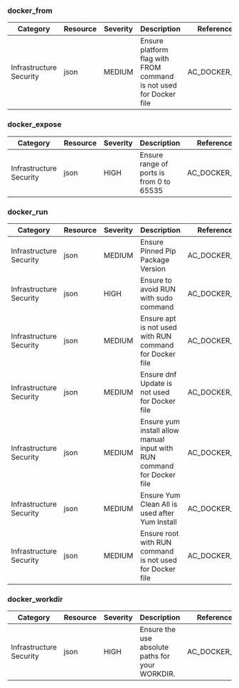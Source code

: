 
### docker_from
| Category | Resource | Severity | Description | Reference ID |
| -------- | -------- | -------- | ----------- | ------------ |
| Infrastructure Security | json | MEDIUM | Ensure platform flag with FROM command is not used for Docker file | AC_DOCKER_0001 |


### docker_expose
| Category | Resource | Severity | Description | Reference ID |
| -------- | -------- | -------- | ----------- | ------------ |
| Infrastructure Security | json | HIGH | Ensure range of ports is from 0 to 65535 | AC_DOCKER_0011 |


### docker_run
| Category | Resource | Severity | Description | Reference ID |
| -------- | -------- | -------- | ----------- | ------------ |
| Infrastructure Security | json | MEDIUM | Ensure Pinned Pip Package Version | AC_DOCKER_0010 |
| Infrastructure Security | json | HIGH | Ensure to avoid RUN with sudo command | AC_DOCKER_0007 |
| Infrastructure Security | json | MEDIUM | Ensure apt is not used with RUN command for Docker file | AC_DOCKER_0002 |
| Infrastructure Security | json | MEDIUM | Ensure dnf Update is not used for Docker file | AC_DOCKER_0003 |
| Infrastructure Security | json | MEDIUM | Ensure yum install allow manual input with RUN command for Docker file | AC_DOCKER_0004 |
| Infrastructure Security | json | MEDIUM | Ensure Yum Clean All is used after Yum Install | AC_DOCKER_0009 |
| Infrastructure Security | json | MEDIUM | Ensure root with RUN command is not used for Docker file | AC_DOCKER_0005 |


### docker_workdir
| Category | Resource | Severity | Description | Reference ID |
| -------- | -------- | -------- | ----------- | ------------ |
| Infrastructure Security | json | HIGH | Ensure the use absolute paths for your WORKDIR. | AC_DOCKER_0013 |


